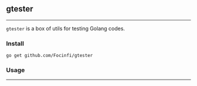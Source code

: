 ## gtester
---

`gtester` is a box of utils for testing Golang codes.

### Install
`go get github.com/Focinfi/gtester`

### Usage
---

